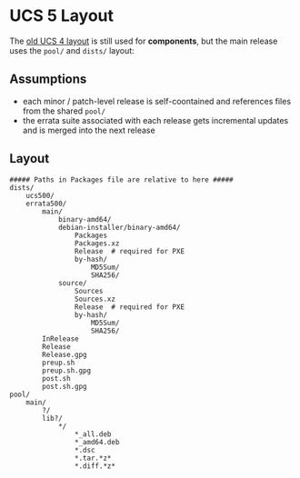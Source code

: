 UCS 5 Layout
============

The [old UCS 4 layout](layout4.md) is still used for **components**, but the main release uses the `pool/` and `dists/` layout:

Assumptions
-----------
* each minor / patch-level release is self-coontained and references files from the shared `pool/`
* the errata suite associated with each release gets incremental updates and is merged into the next release

Layout
------

	##### Paths in Packages file are relative to here #####
	dists/
		ucs500/
		errata500/
			main/
				binary-amd64/
				debian-installer/binary-amd64/
					Packages
					Packages.xz
					Release  # required for PXE
					by-hash/
						MD5Sum/
						SHA256/
				source/
					Sources
					Sources.xz
					Release  # required for PXE
					by-hash/
						MD5Sum/
						SHA256/
			InRelease
			Release
			Release.gpg
			preup.sh
			preup.sh.gpg
			post.sh
			post.sh.gpg
	pool/
		main/
			?/
			lib?/
				*/
					*_all.deb
					*_amd64.deb
					*.dsc
					*.tar.*z*
					*.diff.*z*
